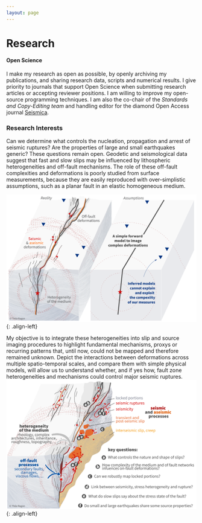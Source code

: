 ```yaml
---
layout: page
---
```


<left>
<h1> Research </h1>
</left>

#### Open Science
I make my research as open as possible, by openly archiving my publications, and sharing research data, scripts and numerical results. I give priority to journals that support Open Science when submitting research articles or accepting reviewer positions. I am willing to improve my open-source programming techniques. I am also the co-chair of the *Standards and Copy-Editing team* and handling editor for the diamond Open Access journal [Seismica](https://seismica.library.mcgill.ca/).

### Research Interests
Can we determine what controls the nucleation, propagation and arrest of seismic ruptures? Are the properties of large and small earthquakes generic? These questions remain open. Geodetic and seismological data suggest that fast and slow slips may be influenced by lithospheric heterogeneities and off-fault mechanisms. The role of these off-fault complexities and deformations is poorly studied from surface measurements, because they are easily reproduced with over-simplistic assumptions, such as a planar fault in an elastic homogeneous medium. 

![modvsreal](/research/img/modvsreal_en.png){: .align-left}

My objective is to integrate these heterogeneities into slip and source imaging procedures to highlight fundamental mechanisms, proxys or recurring patterns that, until now, could not be mapped and therefore remained unknown. Depict the interactions between deformations across multiple spatio-temporal scales, and compare them with simple physical models, will allow us to understand whether, and if yes how, fault zone heterogeneities and mechanisms could control major seismic ruptures.
![questions](/research/img/complex25.png){: .align-left}
